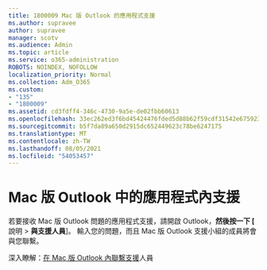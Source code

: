 ```yaml
---
title: 1800009 Mac 版 Outlook 的應用程式支援
ms.author: supravee
author: supravee
manager: scotv
ms.audience: Admin
ms.topic: article
ms.service: o365-administration
ROBOTS: NOINDEX, NOFOLLOW
localization_priority: Normal
ms.collection: Adm_O365
ms.custom:
- "135"
- "1800009"
ms.assetid: cd3fdff4-346c-4730-9a5e-de02fbb60613
ms.openlocfilehash: 33ec262ed3f6bd45424476fded5d88b62f59cdf31542e675923a030f1d6b8fa0
ms.sourcegitcommit: b5f7da89a650d2915dc652449623c78be6247175
ms.translationtype: MT
ms.contentlocale: zh-TW
ms.lasthandoff: 08/05/2021
ms.locfileid: "54053457"
---
```

# <a name="in-app-support-in-outlook-for-mac"></a>Mac 版 Outlook 中的應用程式內支援

若要接收 Mac 版 Outlook 問題的應用程式支援，請開啟 Outlook，**然後按一下 [** 說明 \> **與支援人員**]。 輸入您的問題，而且 Mac 版 Outlook 支援小組的成員將會與您聯繫。 

深入瞭解：[在 Mac 版 Outlook 內聯繫支援](https://support.office.com//article/d0410177-8e65-4487-93f7-206a3a3d71a8)人員